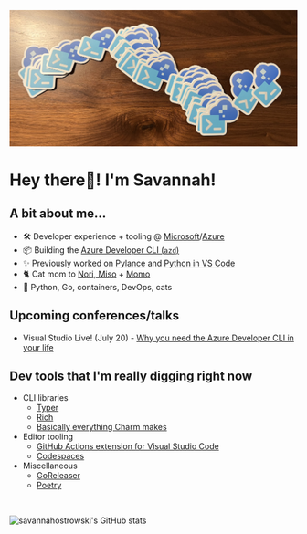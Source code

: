 ![](header.jpg)
# **Hey there👋! I'm Savannah!** 

## **A bit about me...**
- 🛠 Developer experience + tooling @ [Microsoft](https://github.com/microsoft)/[Azure](https://github.com/azure/)
- 📦 Building the [Azure Developer CLI (`azd`)](https://github.com/azure/azure-dev)
- ✨ Previously worked on [Pylance](https://github.com/microsoft/pylance-release) and [Python in VS Code](https://github.com/microsoft/vscode-python)
- 🐈 Cat mom to [Nori, Miso](https://twitter.com/savostrowski/status/1559183067792650243) + [Momo](https://twitter.com/savostrowski/status/1572073421164650496)
- 💖 Python, Go, containers, DevOps, cats

## **Upcoming conferences/talks**
- Visual Studio Live! (July 20) - [Why you need the Azure Developer CLI in your life](http://www2.vslive.com/Events/MicrosoftHQ-2023/Sessions/Thursday/VH13-Fast-Focus-Why-you-need-the-Azure-Dev-CLI.aspx)

## Dev tools that I'm really digging right now
- CLI libraries
  - [Typer](https://github.com/tiangolo/typer)
  - [Rich](https://github.com/textualize/rich)
  - [Basically everything Charm makes](https://github.com/charmbracelet)
- Editor tooling
  - [GitHub Actions extension for Visual Studio Code](https://marketplace.visualstudio.com/items?itemName=GitHub.vscode-github-actions)
  - [Codespaces](https://github.com/codespaces)
- Miscellaneous
  - [GoReleaser](https://github.com/goreleaser/goreleaser)
  - [Poetry](https://github.com/python-poetry/poetry)
 
 
<br>

 
![`savannahostrowski`'s GitHub stats](https://github-readme-stats.vercel.app/api?username=savannahostrowski&show_icons=true&theme=radical)
